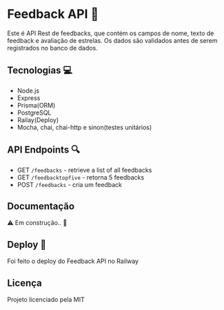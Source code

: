 # Feedback API 🚀

Este é API Rest de feedbacks, que contém os campos de nome, texto de feedback e avaliação de estrelas. Os dados são validados antes de serem registrados no banco de dados.

## Tecnologias 💻

- Node.js
- Express
- Prisma(ORM)
- PostgreSQL
- Railay(Deploy)
- Mocha, chai, chai-http e sinon(testes unitários)
    
## API Endpoints 🔍

- GET `/feedbacks` - retrieve a list of all feedbacks
- GET `/feedbacktopfive` - retorna 5 feedbacks
- POST `/feedbacks` - cria um feedback

## Documentação
⚠️ Em construção.. 🚧

## Deploy 🚀
Foi feito o deploy do Feedback API no Railway

## Licença
Projeto licenciado pela MIT 
